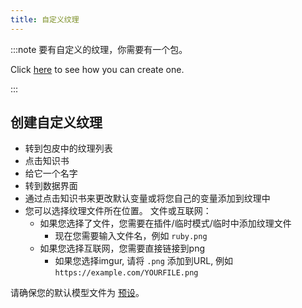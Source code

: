 ```yaml
---
title: 自定义纹理
---
```


:::note 要有自定义的纹理，你需要有一个包。

Click [here](pack.md#create-a-pack) to see how you can create one.

:::

## 创建自定义纹理

* 转到包皮中的纹理列表
* 点击知识书
* 给它一个名字
* 转到数据界面
* 通过点击知识书来更改默认变量或将您自己的变量添加到纹理中
* 您可以选择纹理文件所在位置。 文件或互联网：
    * 如果您选择了文件，您需要在插件/临时模式/临时中添加纹理文件
        * 现在您需要输入文件名，例如 `ruby.png`
    * 如果您选择互联网，您需要直接链接到png
        * 如果您选择imgur, 请将 `.png` 添加到URL, 例如 `https://example.com/YOURFILE.png`

请确保您的默认模型文件为 [预设](preset)。